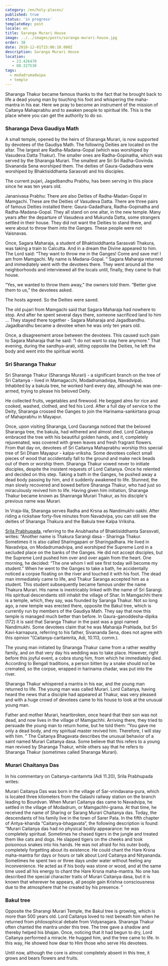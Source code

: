 ```yaml
---
category: /en/holy-places/
published: true
status: 'in progress'
templateKey: post
locale: en
title: Saranga Murari House
image: ../../images/posts/saranga-murari-house.jpg
order: 38
date: 2018-12-01T15:06:10.000Z
description: Saranga Murari House
location:
   - 23.426470
   - 88.327530
tags:
  - modadrumadwipa
  - temple
---
```


Sharanga Thakur became famous thanks to the fact that he brought back to life a dead young man by touching his foot and whispering the maha-mantra in his ear. Here we pray to become an instrument of the mission of Caitanya Mahaprabhu and to awaken people to spiritual life. This is the place where you can get the authority to do so.

### Sharanga Deva Gaudiya Math
A small temple, opened by the heirs of Sharanga Murari, is now supported by devotees of the Gaudiya Math. The following Deities are located on the altar. The largest are Radha-Madana-Gopal (which was worshiped by Vasudeva Datta Thakur). The smaller ones are Radha-Gopinatha, which was served by the Sharanga Murari. The smallest are Sri Sri Radha-Govinda. Sivananda Sena worshiped them. The deities of Gaura-Gadadhara were worshiped by Bhaktisiddhanta Sarasvati and his disciples.

The current pujari, Jagadbandhu Prabhu, has been serving in this place since he was ten years old.

Jananivasa Prabhu: There are also Deities of Radha-Madan-Gopal in Mamgachi. These are the Deities of Vasudeva Datta. There are three pairs of famous Deities installed there: Gaura-Gadadhara, Radha-Gopinatha and Radha-Madana-Gopal. They all stand on one altar, in the new temple. Many years after the departure of Vasudeva and Mukunda Datta, some strangers settled in their house. They did not want the Deities to stand there, and were about to throw them into the Ganges. These people were not Vaisnavas.

Once, Sagara Maharaja, a student of Bhaktisiddhanta Sarasvati Thakura, was taking a train to Calcutta. And in a dream the Divine appeared to him. The Lord said: “They want to throw me in the Ganges! Come and save me! I am from Mamgachi. My name is Madana-Gopal. ” Sagara Maharaja returned and immediately went with the devotees there. They went around all the neighborhoods and interviewed all the locals until, finally, they came to that house.

“Yes, we wanted to throw them away,” the owners told them. “Better give them to us,” the devotees asked.

The hosts agreed. So the Deities were saved.

The old pujari from Mamgachi said that Sagara Maharaja had nowhere to stop. And after he spent several days there, someone sacrificed land to him ... They stayed there together - Sagara Maharaja and Jagadbandhu. Jagadbandhu became a devotee when he was only ten years old.

Once, a disagreement arose between the devotees. This caused such pain to Sagara Maharaja that he said: "I do not want to stay here anymore." That evening, during the sandhya-arati, sitting opposite the Deities, he left the body and went into the spiritual world.

### Sri Sharanga Thakur
Sri Sharanga Thakur (Sharanga Murari) - a significant branch on the tree of Sri Caitanya - lived in Mamagacchi, Modadrumadvipa, Navadvipa). Inhabited by a bakula tree, he worked hard every day, although he was one-armed, trying to please his beloved Deity.

He collected fruits, vegetables and firewood. He begged alms for rice and cooked, washed, clothed, and fed his Lord. After a full day of service to the Deity, Sharanga crossed the Ganges to join the Harinama-sankirtana group of Mahaprabhu in Mayapur.

Once, upon visiting Sharanga, Lord Gauranga noticed that the beloved Sharanga tree, the bakula, had withered and almost died. Lord Caitanya embraced the tree with his beautiful golden hands, and it, completely rejuvenated, was covered with green leaves and fresh fragrant flowers. From that day on, devotees of Sri Caitanya Mahaprabhu worship this special tree of Sri Dham Mayapur - kalpa-vriksha. Some devotees collect small pieces of wood that accidentally fall to the ground and make neck beads out of them or worship them.
Sharanga Thakur vowed never to initiate disciples, despite the insistent requests of Lord Caitanya. Once he relented and decided on this step. Taking a bath in the Ganges, he pushed away a dead body passing by him, and it suddenly awakened to life. Stunned, the man slowly recovered and bowed before Sharanga Thakur, who had just so miraculously revived him to life. Having given him initiation, Sharanga Thakur became known as Shanranga Murari Thakur, as his disciple's previous name was Murari.

In Vraja-lila, Sharanga serves Radha and Krsna as Nandimukhi-sakhi. After riding a rickshaw forty-five minutes from Navadvipa, you can still see the deities of Sharanga Thakura and the Bakula tree Kalpa Vriksha.

[Srila Prabhupada](/en/srila-prabhupada), referring to the Anubhasha of Bhaktisiddhanta Sarasvati, writes: “Another name is Thakura Sarangi dasa - Sharinga Thakur. Sometimes it is also called Sharingapani or Sharingadhara. He lived in Navadvipa, on Modadrumadvipa, and worshiped the Supreme Lord in a secluded place on the banks of the Ganges. He did not accept disciples, but the Supreme Lord pushed him over and over again from the heart. One morning, he decided: “The one whom I will see first today will become my student.” When he went to the Ganges to take a bath, he accidentally noticed a corpse floating on the river and touched it with his foot. The dead man immediately came to life, and Thakur Saranga accepted him as a student. This student subsequently became famous under the name Thakura Murari. His name is inextricably linked with the name of Sri Sarangi. His spiritual descendants still inhabit the village of Shar. In Mamgachhi there is a temple, which, they say, was founded by Saranga Thakur. Not so long ago, a new temple was erected there, opposite the Bakul tree, which is currently run by members of the Gaudiya Math. They say that now this temple is managed much better than before. In Gaura-ganoddesha-dipika (172) it is said that Saranga Thakur in the past was a gopi named Nandimukhi. Some devotees claim that he was Maharaja Prahlada, but Sri Kavi-karnapura, referring to his father, Sivananda Sena, does not agree with this opinion ”(Caitanya-caritamrita, Adi, 10.113, comm.).

The young man initiated by Sharanga Thakur came from a rather wealthy family, and on that very day his wedding was to take place. However, right before this joyful event, a cobra stung him, from which he immediately died. According to Bengali traditions, a person bitten by a snake should not be cremated, so the corpse, wrapped in harinama chadar, was put into the river.

Sharanga Thakur whispered a mantra in his ear, and the young man returned to life. The young man was called Murari. Lord Caitanya, having heard the news that a disciple had appeared at Thakur, was very pleased and with a huge crowd of devotees came to his house to look at the unusual young man.

Father and mother Murari, heartbroken, once heard that their son was not dead, and now lives in the village of Mamgachhi. Arriving there, they tried to persuade the young man to return home, but he told them: “You gave me only a dead body, and my spiritual master revived him. Therefore, I will stay with him. ”
The Caitanya Bhagavata describes the unusual behavior of a saint named Murari Caitanya dasa. Some believe that this refers to a young man revived by Sharanga Thakur, while others say that he refers to Sharanga Thakur (sometimes called Sharanga Murari).

### Murari Chaitanya Das
In his commentary on Caitanya-caritamrta (Adi 11.20), Srila Prabhupada writes:

Murari Caitanya Das was born in the village of Sar-vrindavana-pura, which is located three kilometers from the Galashi railway station on the branch leading to Bourdvan. When Murari Caitanya das came to Navadvipa, he settled in the village of Modadrum, or Mamgachhi-grama. At that time, he received the name of Sharing or Sarang Murari Chaitanya das. Today, the descendants of his family live in the town of Sarer Pata. In the fifth chapter of Antya-khanda “Caitanya-bhagavata”, the following description is found: “Murari Caitanya das had no physical bodily appearance: he was completely spiritual. Sometimes he chased tigers in the jungle and treated them like cats and dogs. He slapped tigers on the cheeks and took poisonous snakes into his hands. He was not afraid for his outer body, completely forgetting about its existence. He could chant the Hare Krsna maha-mantra for days or hours or talk about Lord Caitanya and Nityananda. Sometimes he spent two or three days under water without feeling any inconvenience. He acted as if his body was stone or wood, and at the same time used all his energy to chant the Hare Krsna maha-mantra. No one has described the special character traits of Murari Caitanya dasa, but it is known that wherever he appears, all people gain Krishna consciousness due to the atmosphere that he created by his presence. ”

### Bakul tree
Opposite the Sharangi Murari Temple, the Bakul tree is growing, which is more than 500 years old. Lord Caitanya loved to rest beneath him when he returned from philosophical debate from Vidyanagara. Sharanga Thakur often chanted the mantra under this tree. The tree gave a shadow and thereby helped his bhajan. Once, noticing that it had begun to dry, Lord Caitanya performed a miracle. He hugged him, and the tree came to life. In this way, He showed how dear to Him those who serve His devotees.

Until now, although the core is almost completely absent in this tree, it grows and bears flowers and fruits.

<tbd locale="en" url="mailto:haribol@mayapur.live"></tbd>
